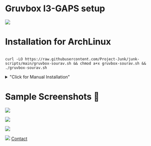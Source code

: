 # Gruvbox I3-GAPS setup
<p align="left"> <a href="https://github.com/arcticicestudio/styleguide-git/releases/latest" target="_blank"><img src="https://img.shields.io/github/release/arcticicestudio/styleguide-git.svg?style=flat-square&label=Git%20Style%20Guide&logoColor=fbf1c7&colorA=3c3836&colorB=fbf1c7&logo=git"/></a></p>


# Installation for ArchLinux
```

curl -LO https://raw.githubusercontent.com/Project-Junk/junk-scripts/main/gruvbox-sourav.sh && chmod a+x gruvbox-sourav.sh && ./gruvbox-sourav.sh
```

<details>
<summary>"Click for Manual Installation"</summary>

### `Install the Packages Required`
 - git
 - jq 
 - clash
 - conky
 - feh 
 - yay 
 - dunst 
 - i3-gaps 
 - automake 
 - make 
 - autoconf 
 - dbus-python 
 - i3blocks 
 - mpd 
 - ncmpcpp 
 - neovim 
 - rofi 
 - i3lock 
 - gnome-screenshot 
 - alacritty 
 - ttf-font-awesome 
 - playerctl
 - cava
 - polybar 
 - picom-jonaburg-git
 
 ### `Now install the dotfiles`
 [Reference](https://www.atlassian.com/git/tutorials/dotfiles)
 
 **Just Copy Paste these codes**
 ```
 alias config='/usr/bin/git --git-dir=$HOME/.cfg/ --work-tree=$HOME'
 
 echo ".cfg" >> .gitignore
 
 git clone --bare https://github.com/sourav2k/dotfiles.git -b i3-gaps-gruvbox $HOME/.cfg
 
 alias config='/usr/bin/git --git-dir=$HOME/.cfg/ --work-tree=$HOME'
 
 config checkout
 # Now if you see any errors related to untracted files then just delete those
 
 mkdir -p .config-backup && \
config checkout 2>&1 | egrep "\s+\." | awk {'print $1'} | \
xargs -I{} mv {} .config-backup/{}

config checkout

config config --local status.showUntrackedFiles no

 ```

</details>

# Sample Screenshots 👑
![](https://raw.githubusercontent.com/sourav2k/sampleshots/main/light1.png)


![](https://raw.githubusercontent.com/sourav2k/sampleshots/main/light2.png)


![](https://raw.githubusercontent.com/sourav2k/sampleshots/main/light3.png)


![](https://raw.githubusercontent.com/sourav2k/sampleshots/main/light4.png)
[Contact](https://wa.me/+919366855940)
